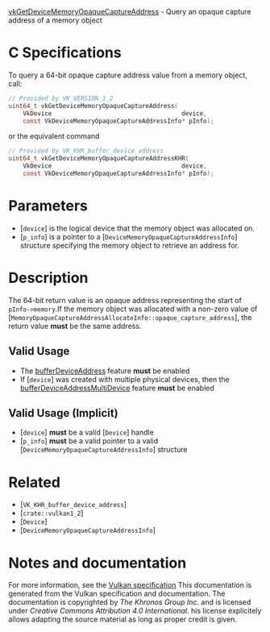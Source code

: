 [vkGetDeviceMemoryOpaqueCaptureAddress](https://www.khronos.org/registry/vulkan/specs/1.3-extensions/man/html/vkGetDeviceMemoryOpaqueCaptureAddress.html) - Query an opaque capture address of a memory object

# C Specifications
To query a 64-bit opaque capture address value from a memory object, call:
```c
// Provided by VK_VERSION_1_2
uint64_t vkGetDeviceMemoryOpaqueCaptureAddress(
    VkDevice                                    device,
    const VkDeviceMemoryOpaqueCaptureAddressInfo* pInfo);
```
or the equivalent command
```c
// Provided by VK_KHR_buffer_device_address
uint64_t vkGetDeviceMemoryOpaqueCaptureAddressKHR(
    VkDevice                                    device,
    const VkDeviceMemoryOpaqueCaptureAddressInfo* pInfo);
```

# Parameters
- [`device`] is the logical device that the memory object was allocated on.
- [`p_info`] is a pointer to a [`DeviceMemoryOpaqueCaptureAddressInfo`] structure specifying the memory object to retrieve an address for.

# Description
The 64-bit return value is an opaque address representing the start of
`pInfo->memory`.If the memory object was allocated with a non-zero value of
[`MemoryOpaqueCaptureAddressAllocateInfo::opaque_capture_address`],
the return value  **must**  be the same address.
## Valid Usage
-    The [bufferDeviceAddress](https://www.khronos.org/registry/vulkan/specs/1.3-extensions/html/vkspec.html#features-bufferDeviceAddress) feature  **must**  be enabled
-    If [`device`] was created with multiple physical devices, then the [bufferDeviceAddressMultiDevice](https://www.khronos.org/registry/vulkan/specs/1.3-extensions/html/vkspec.html#features-bufferDeviceAddressMultiDevice) feature  **must**  be enabled

## Valid Usage (Implicit)
-  [`device`] **must**  be a valid [`Device`] handle
-  [`p_info`] **must**  be a valid pointer to a valid [`DeviceMemoryOpaqueCaptureAddressInfo`] structure

# Related
- [`VK_KHR_buffer_device_address`]
- [`crate::vulkan1_2`]
- [`Device`]
- [`DeviceMemoryOpaqueCaptureAddressInfo`]

# Notes and documentation
For more information, see the [Vulkan specification](https://www.khronos.org/registry/vulkan/specs/1.3-extensions/html/vkspec.html)
This documentation is generated from the Vulkan specification and documentation.
The documentation is copyrighted by *The Khronos Group Inc.* and is licensed under *Creative Commons Attribution 4.0 International*.
his license explicitely allows adapting the source material as long as proper credit is given.
        